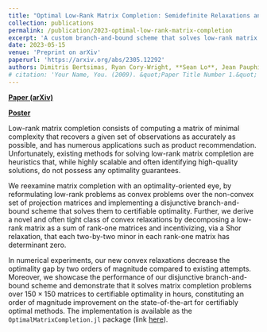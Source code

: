 ```yaml
---
title: "Optimal Low-Rank Matrix Completion: Semidefinite Relaxations and Eigenvector Disjunctions"
collection: publications
permalink: /publication/2023-optimal-low-rank-matrix-completion
excerpt: 'A custom branch-and-bound scheme that solves low-rank matrix completion to certifiable optimality, through an eigenvector disjunctive scheme and strong semidefinite relaxations at each node.'
date: 2023-05-15
venue: 'Preprint on arXiv'
paperurl: 'https://arxiv.org/abs/2305.12292'
authors: Dimitris Bertsimas, Ryan Cory-Wright, **Sean Lo**, Jean Pauphilet
# citation: 'Your Name, You. (2009). &quot;Paper Title Number 1.&quot; <i>Journal 1</i>. 1(1).'
---
```


**[Paper (arXiv)](https://arxiv.org/abs/2305.12292)**

**[Poster](http://sean-lo.github.io/files/olrmc_poster_20230515.pdf)**

Low-rank matrix completion consists of computing a matrix of minimal complexity that recovers a given set of observations as accurately as possible, and has numerous applications such as product recommendation. 
Unfortunately, existing methods for solving low-rank matrix completion are heuristics that, while highly scalable and often identifying high-quality solutions, do not possess any optimality guarantees. 

We reexamine matrix completion with an optimality-oriented eye, by reformulating low-rank problems as convex problems over the non-convex set of projection matrices and implementing a disjunctive branch-and-bound scheme that solves them to certifiable optimality. 
Further, we derive a novel and often tight class of convex relaxations by decomposing a low-rank matrix as a sum of rank-one matrices and incentivizing, via a Shor relaxation, that each two-by-two minor in each rank-one matrix has determinant zero. 

In numerical experiments, our new convex relaxations decrease the optimality gap by two orders of magnitude compared to existing attempts. Moreover, we showcase the performance of our disjunctive branch-and-bound scheme and demonstrate that it solves matrix completion problems over $150 \times 150$ matrices to certifiable optimality in hours, constituting an order of magnitude improvement on the state-of-the-art for certifiably optimal methods. The implementation is available as the `OptimalMatrixCompletion.jl` package (link [here](http://github.com/sean-lo/OptimalMatrixCompletion.jl)).

<!-- Recommended citation: Your Name, You. (2009). "Paper Title Number 1." <i>Journal 1</i>. 1(1). -->